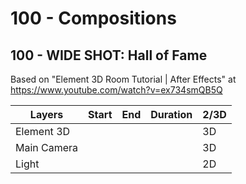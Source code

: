 # 100 - Compositions

## 100 - WIDE SHOT: Hall of Fame

Based on "Element 3D Room Tutorial | After Effects" at https://www.youtube.com/watch?v=ex734smQB5Q

| Layers | Start | End | Duration | 2/3D |
| --- | --- | --- | --- | --- |
| Element 3D | | | | 3D |
| Main Camera | | | | 3D |
| Light | | | | 2D |
